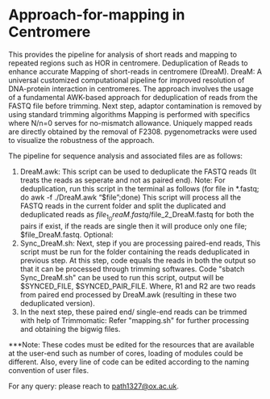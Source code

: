 # Approach-for-mapping in Centromere
This provides the pipeline for analysis of short reads and mapping to repeated regions such as HOR in centromere.
Deduplication of Reads to enhance accurate Mapping of short-reads in centromere (DreaM).
DreaM: A universal customized computational pipeline for improved resolution of DNA-protein interaction in centromeres.
	The approach involves the usage of a fundamental AWK-based approach for deduplication of reads from the FASTQ file before trimming.
	Next step, adaptor contamination is removed by using standard trimming algorithms
	Mapping is performed with specifics where N/n=0 serves for no-mismatch allowance.
	Uniquely mapped reads are directly obtained by the removal of F2308.
	pygenometracks were used to visualize the robustness of the approach.

 The pipeline for sequence analysis and associated files are as follows:

1. DreaM.awk: This script can be used to deduplicate the FASTQ reads (It treats the reads as seperate and not as paired end).
   Note: For deduplication, run this script in the terminal as follows (for file in *.fastq; do awk -f ./DreaM.awk “$file”;done)
	This script will process all the FASTQ reads in the current folder and split the duplicated and deduplicated reads as $file_1_DreaM.fastq/$file_2_DreaM.fastq for both the pairs if exist, if the reads are single then it will produce only one file; $file_DreaM.fastq.
Optional:
2. Sync_DreaM.sh: Next, step if you are processing paired-end reads, This script must be run for the folder containing the reads deduplicated in previous step.
   	At this step, code equals the reads in both the output so that it can be processed through trimming softwares. Code "sbatch Sync_DreaM.sh" can be used to run this script, output will be $SYNCED_FILE, $SYNCED_PAIR_FILE.
   	Where, R1 and R2 are two reads from paired end processed by DreaM.awk (resulting in these two deduplicated version).
3. In the next step, these paired end/ single-end reads can be trimmed with help of Trimmomatic:
   Refer "mapping.sh" for further processing and obtaining the bigwig files.

***Note: These codes must be edited for the resources that are available at the user-end such as number of cores, loading of modules could be different. Also, every line of code can be edited according to the naming convention of user files.

For any query: please reach to path1327@ox.ac.uk.
